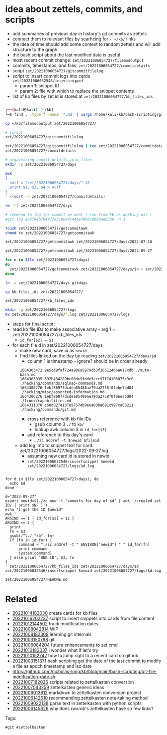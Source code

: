 # idea about zettels, commits, and scripts

- add summaries of previous day in history's git commits as zettels
- connect them to relevant files by searhcing for `- ~/kb/` links
- the idea of time should add some context to random zettels and will add structure to the graph
- the bash script about the last modified date is useful
- most recent commit change: `zet/20221006054727/filemodoutput`
- commits, timestamps, and files: `zet/20221006054727/commitdetails`
- script `zet/20221006054727/gitcommitfilelog`
- script to insert commit logs into cards `zet/20221006032546/insertsnippet`
  - param 1: snippet ID
  - param 2: file with which to replace the snippet contents
- list of kb files by zet id is stored at `zet/20221006054727/kb_files_ids`

```bash

┌──(kali㉿kali)-[~/kb]
└─$ find . -type f -name '*.md' | xargs /home/kali/kb/bash-scripting/git-file-modification-date.sh | tee filemodoutput

cp ~/kb/filemodoutput zet/20221006054727/

# script
zet/20221006054727/gitcommitfilelog

zet/20221006054727/gitcommitfilelog | tee zet/20221006054727/commitdetails
zet/20221006054727/commitdetails

# orgainizing commit details into files
mkdir -p zet/20221006054727/days

awk '
{
  outf = "zet/20221006054727/days/" $2
  print $1, $3, $4 > outf
}
' <(sort -n zet/20221006054727/commitdetails)

rm -rf zet/20221006054727/days

# command to log the commit we want ( run from kb as working dir )
#git log 8a5794b784f77e510be4c44be78b0c0699ad6326 -n 1

touch zet/20221006054727/getcommitawk
chmod +x zet/20221006054727/getcommitawk

zet/20221006054727/getcommitawk zet/20221006054727/days/2022-07-10

zet/20221006054727/getcommitawk zet/20221006054727/days/2022-09-27

for n in $(ls zet/20221006054727/days)
do
  zet/20221006054727/getcommitawk zet/20221006054727/days/$n > zet/20221006054727/days/$n.log
done

ln -s zet/20221006054727/days gitdays

cp kb_files_ids zet/20221006054727/

zet/20221006054727/kb_files_ids

mkdir -p zet/20221006054727/logs
mv zet/20221006054727/days/*.log zet/20221006054727/logs

```

- steps for final script:
- read kb file IDs to make associative array - arg 1 = zet/20221006054727/kb_files_ids
  - `id_for[$2] = $1`
- for each file d in zet/20221006054727/days
  - make new card, save id as `newid`
  - find files linked on the day by reading `zet/20221006054727/days/$d`
    - column 1 is timestamp - ignore? should be in order already
    ```
    1664303472 9e5cd9faf724a986a5970cb3f205124b6a017cdb ./auto-bash.md
    1664303835 392b434289bc08de9fdde5ccc97f74106075c3c0 ./hacking/commands/sqlmap-commands.md
    1664306276 1ebf86977dcdea05480ae79da2758f0febe7bd04 ./hacking/misc/assorted-information.md
    1664306276 1ebf86977dcdea05480ae79da2758f0febe7bd04 ./linux/capabilities.md
    1664311878 c68d027e137e97574b9e6a00ba691c997ca63211 ./hacking/commands/git.md
    ```
    - cross reference with kb file IDs
      - gsub column 3 `./` to `kb/`
      - lookup awk column 3 in `id_for[$3]`
    - add reference to this day's card
      - `./zc addref -t $newid $fileid`
  - add log info to snippet text for card: zet/20221006054727/logs/2022-09-27.log
    - assuming new card id is stored in newid
    - `zet/20221006032546/insertsnippet $newid zet/20221006054727/logs/$d.log`

```

for d in $(ls zet/20221006054727/days); do
  echo $d
done

d="2022-09-27"
export newid=$(./zc new -t "commits for day of $d" | awk '/created zet ID/ { print $NF }')
echo "i got the ID $newid"
awk '
ARGIND == 1 { id_for[$2] = $1 }
ARGIND == 2 {
  print
  fn = $3
  gsub(/^\./,"kb", fn)
  if (fn in id_for) {
      command = "./zc addref -t " ENVIRON["newid"] " " id_for[fn]
      print command
      system(command)
  } else print "UNK ID", $3, fn
}
' zet/20221006054727/kb_files_ids zet/20221006054727/days/$d
zet/20221006032546/insertsnippet $newid zet/20221006054727/logs/$d.log

```

` zet/20221006054727/README.md `

# Related

- [20221014183030](/zet/20221014183030/README.md) create cards for kb files
- [20221016202237](/zet/20221016202237/README.md) script to insert snippets into cards from file content
- [20221012144502](/zet/20221012144502/README.md) track modification dates
- [20221008042814](/zet/20221008042814/README.md) WIP
- [20221008182309](/zet/20221008182309/README.md) learning git internals
- [20221003150798](/zet/20221003150798/README.md) git
- [20221006084204](/zet/20221006084204/README.md) future enhancements to zet cmd
- [20221010183037](/zet/20221010183037/README.md) i wonder what if let's try
- [20221010152742](/zet/20221010152742/README.md) how to jump right to a recent card on github
- [20221003151371](/zet/20221003151371/README.md) bash scripting get the date of the last commit to modify a file as epoch timestamp and iso date
- https://github.com/nicholas-long/kb/blob/main/bash-scripting/git-file-modification-date.sh
- [20221007182026](/zet/20221007182026/README.md) scripts related to zettelkasten conversion
- [20221007043259](/zet/20221007043259/README.md) zettelkasten generic ideas
- [20221006013612](/zet/20221006013612/README.md) markdown to zettelkasten conversion project
- [20221006142610](/zet/20221006142610/README.md) recommending zettelkasten note-taking method
- [20221009022138](/zet/20221009022138/README.md) parse text in zettelkasten with python scripts
- [20221006145626](/zet/20221006145626/README.md) why does rwxrob's zettelkasten have so few links?

Tags:

    #git #zettelkasten
